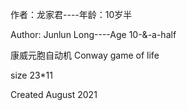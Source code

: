 作者：龙家君----年龄：10岁半  

Author: Junlun Long----Age 10-&-a-half  

康威元胞自动机  Conway game of life  

size 23*11  

Created August 2021
